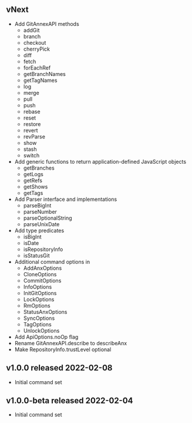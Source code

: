 ## vNext
* Add GitAnnexAPI methods
    * addGit
    * branch
    * checkout
    * cherryPick
    * diff
    * fetch
    * forEachRef
    * getBranchNames
    * getTagNames
    * log
    * merge
    * pull
    * push
    * rebase
    * reset
    * restore
    * revert
    * revParse
    * show
    * stash
    * switch
* Add generic functions to return application-defined JavaScript objects
    * getBranches
    * getLogs
    * getRefs
    * getShows
    * getTags
* Add Parser interface and implementations
    * parseBigInt
    * parseNumber
    * parseOptionalString
    * parseUnixDate
* Add type predicates
    * isBigInt
    * isDate
    * isRepositoryInfo
    * isStatusGit
* Additional command options in
    * AddAnxOptions
    * CloneOptions
    * CommitOptions
    * InfoOptions
    * InitGitOptions
    * LockOptions
    * RmOptions
    * StatusAnxOptions
    * SyncOptions
    * TagOptions
    * UnlockOptions
* Add ApiOptions.noOp flag
* Rename GitAnnexAPI.describe to describeAnx
* Make RepositoryInfo.trustLevel optional

## v1.0.0 released 2022-02-08
* Initial command set

## v1.0.0-beta released 2022-02-04
* Initial command set
